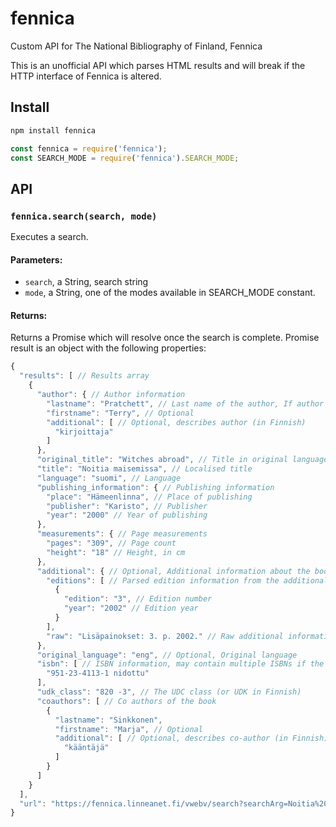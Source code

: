 # fennica
Custom API for The National Bibliography of Finland, Fennica

This is an unofficial API which parses HTML results and will break if the HTTP interface of Fennica is altered.

## Install
```bash
npm install fennica
```

```javascript
const fennica = require('fennica');
const SEARCH_MODE = require('fennica').SEARCH_MODE;
```

## API

### `fennica.search(search, mode)`

Executes a search.

#### Parameters:

 * `search`, a String, search string
 * `mode`, a String, one of the modes available in SEARCH_MODE constant.

#### Returns:

Returns a Promise which will resolve once the search is complete. Promise result is an object with the following properties:

```javascript
{
  "results": [ // Results array
    {
      "author": { // Author information
        "lastname": "Pratchett", // Last name of the author, If author has only one name, e.g. Homeros, it will be here
        "firstname": "Terry", // Optional
        "additional": [ // Optional, describes author (in Finnish)
          "kirjoittaja"
        ] 
      },
      "original_title": "Witches abroad", // Title in original language
      "title": "Noitia maisemissa", // Localised title
      "language": "suomi", // Language
      "publishing_information": { // Publishing information
        "place": "Hämeenlinna", // Place of publishing
        "publisher": "Karisto", // Publisher
        "year": "2000" // Year of publishing
      },
      "measurements": { // Page measurements
        "pages": "309", // Page count
        "height": "18" // Height, in cm
      },
      "additional": { // Optional, Additional information about the book
        "editions": [ // Parsed edition information from the additional information
          {
            "edition": "3", // Edition number
            "year": "2002" // Edition year
          }
        ],
        "raw": "Lisäpainokset: 3. p. 2002." // Raw additional information from the bibliography
      },
      "original_language": "eng", // Optional, Original language
      "isbn": [ // ISBN information, may contain multiple ISBNs if the book has several editions
        "951-23-4113-1 nidottu"
      ],
      "udk_class": "820 -3", // The UDC class (or UDK in Finnish)
      "coauthors": [ // Co authors of the book
        {
          "lastname": "Sinkkonen",
          "firstname": "Marja", // Optional
          "additional": [ // Optional, describes co-author (in Finnish)
            "kääntäjä"
          ] 
        }
      ]
    }
  ],
  "url": "https://fennica.linneanet.fi/vwebv/search?searchArg=Noitia%20maisemissa&searchCode=TALL&setLimit=2&recCount=10&searchType=1&page.search.search.button=Hae" // URL used for this search
}
```